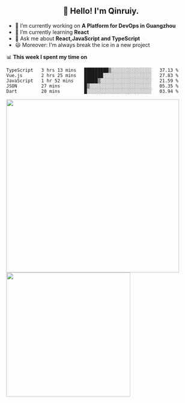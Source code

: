 <h2 align="center">👋 Hello! I'm Qinruiy.</h2>


- 🔭 I’m currently working on **A Platform for DevOps in Guangzhou**
- 🌱 I’m currently learning **React**
- 💬 Ask me about **React,JavaScript and TypeScript**
- 😃 Moreover: I'm always break the ice in a new project

📊 **This week I spent my time on**

<!--START_SECTION:waka-->
```text
TypeScript   3 hrs 13 mins   █████████▒░░░░░░░░░░░░░░░   37.13 % 
Vue.js       2 hrs 25 mins   ███████░░░░░░░░░░░░░░░░░░   27.83 % 
JavaScript   1 hr 52 mins    █████▒░░░░░░░░░░░░░░░░░░░   21.59 % 
JSON         27 mins         █▒░░░░░░░░░░░░░░░░░░░░░░░   05.35 % 
Dart         20 mins         █░░░░░░░░░░░░░░░░░░░░░░░░   03.94 % 
```
<!--END_SECTION:waka-->

<p>
<img align="left" width="460" src="https://github-readme-stats.vercel.app/api?username=Qinruiy&custom_title=Qrinruiy's Github Stats&theme=graywhite&hide_border=true"/> <img align="left" width="330" src="https://github-readme-stats.vercel.app/api/top-langs/?username=Qinruiy&layout=compact&theme=graywhite&hide_border=true"/>
</p>
